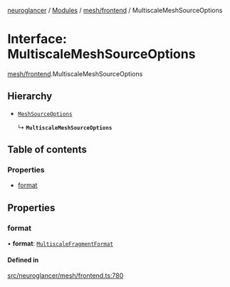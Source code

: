 [neuroglancer](../README.md) / [Modules](../modules.md) / [mesh/frontend](../modules/mesh_frontend.md) / MultiscaleMeshSourceOptions

# Interface: MultiscaleMeshSourceOptions

[mesh/frontend](../modules/mesh_frontend.md).MultiscaleMeshSourceOptions

## Hierarchy

- [`MeshSourceOptions`](mesh_frontend.MeshSourceOptions.md)

  ↳ **`MultiscaleMeshSourceOptions`**

## Table of contents

### Properties

- [format](mesh_frontend.MultiscaleMeshSourceOptions.md#format)

## Properties

### format

• **format**: [`MultiscaleFragmentFormat`](mesh_base.MultiscaleFragmentFormat.md)

#### Defined in

[src/neuroglancer/mesh/frontend.ts:780](https://github.com/ActiveBrainAtlas2/neuroglancer/blob/1beb5d34/src/neuroglancer/mesh/frontend.ts#L780)
